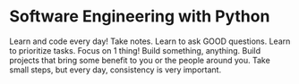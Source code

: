 # Software Engineering with Python

Learn and code every day! Take notes.
Learn to ask GOOD questions.
Learn to prioritize tasks. Focus on 1 thing!
Build something, anything. Build projects that bring some benefit to you or the people around you. 
Take small steps, but every day, consistency is very important.
